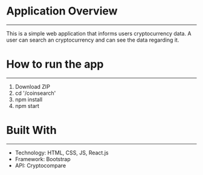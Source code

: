 # Application Overview

---

This is a simple web application that informs users cryptocurrency data. A user can search an cryptocurrency and can see the data regarding it. 

# How to run the app

---

1. Download ZIP
2. cd '/coinsearch'
3. npm install
4. npm start


# Built With

---

- Technology: HTML, CSS, JS, React.js
- Framework: Bootstrap
- API: Cryptocompare